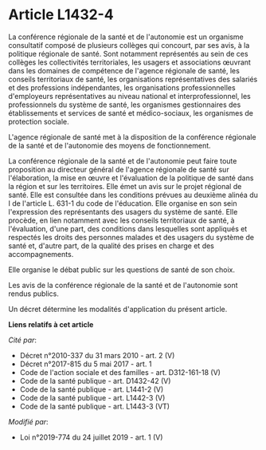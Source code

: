 # Article L1432-4

La conférence régionale de la santé et de l'autonomie est un organisme consultatif composé de plusieurs collèges qui
concourt, par ses avis, à la politique régionale de santé. Sont notamment représentés au sein de ces collèges les
collectivités territoriales, les usagers et associations œuvrant dans les domaines de compétence de l'agence régionale de
santé, les conseils territoriaux de santé, les organisations représentatives des salariés et des professions indépendantes,
les organisations professionnelles d'employeurs représentatives au niveau national et interprofessionnel, les professionnels
du système de santé, les organismes gestionnaires des établissements et services de santé et médico-sociaux, les organismes
de protection sociale.

L'agence régionale de santé met à la disposition de la conférence régionale de la santé et de l'autonomie des moyens de
fonctionnement.

La conférence régionale de la santé et de l'autonomie peut faire toute proposition au directeur général de l'agence régionale
de santé sur l'élaboration, la mise en œuvre et l'évaluation de la politique de santé dans la région et sur les territoires.
Elle émet un avis sur le projet régional de santé. Elle est consultée dans les conditions prévues au deuxième alinéa du I de
l'article L. 631-1 du code de l'éducation. Elle organise en son sein l'expression des représentants des usagers du système de
santé. Elle procède, en lien notamment avec les conseils territoriaux de santé, à l'évaluation, d'une part, des conditions
dans lesquelles sont appliqués et respectés les droits des personnes malades et des usagers du système de santé et, d'autre
part, de la qualité des prises en charge et des accompagnements.

Elle organise le débat public sur les questions de santé de son choix.

Les avis de la conférence régionale de la santé et de l'autonomie sont rendus publics.

Un décret détermine les modalités d'application du présent article.

**Liens relatifs à cet article**

_Cité par_:

  - Décret n°2010-337 du 31 mars 2010 - art. 2 (V)
  - Décret n°2017-815 du 5 mai 2017 - art. 1
  - Code de l'action sociale et des familles - art. D312-161-18 (V)
  - Code de la santé publique - art. D1432-42 (V)
  - Code de la santé publique - art. L1441-2 (V)
  - Code de la santé publique - art. L1442-3 (V)
  - Code de la santé publique - art. L1443-3 (VT)

_Modifié par_:

  - Loi n°2019-774 du 24 juillet 2019 - art. 1 (V)
